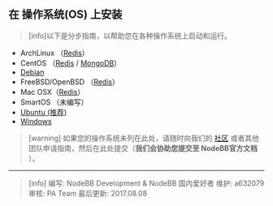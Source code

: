 ## 在 操作系统(OS) 上安装
>[info]以下是分步指南，以帮助您在各种操作系统上启动和运行。
* ArchLinux （[Redis](http://docs.nodebb-cn.org/372548)）
* CentOS （[Redis](http://docs.nodebb-cn.org/372107) / [MongoDB](http://docs.nodebb-cn.org/372108)）
* [Debian](http://docs.nodebb-cn.org/372106)
* FreeBSD/OpenBSD （[Redis](http://docs.nodebb-cn.org/372548)）
* Mac OSX（[Redis](http://docs.nodebb-cn.org/372550)）
* SmartOS （未编写）
* [Ubuntu (推荐)](http://docs.nodebb-cn.org/372106)
* [Windows](http://docs.nodebb-cn.org/372997)

>[warning] 如果您的操作系统未列在此处，请随时向我们的 [社区](https://community.nodebb.org/) 或者其他团队申请指南，然后在此处提交（**我们会协助您提交至 NodeBB官方文档**
）。

---------------------
>[info] 编写: NodeBB Development & NodeBB 国内爱好者
维护: a632079
审核: PA Team
最后更新: 2017.08.08